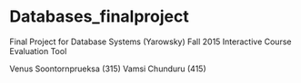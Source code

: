 # Databases_finalproject
Final Project for Database Systems (Yarowsky) Fall 2015
Interactive Course Evaluation Tool

Venus Soontornprueksa (315)
Vamsi Chunduru (415)
